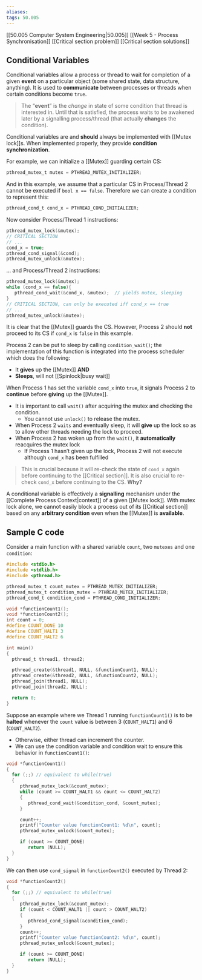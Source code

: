 ```yaml
---
aliases: 
tags: 50.005
---
```

[[50.005 Computer System Engineering|50.005]]
[[Week 5 - Process Synchronisation]]
[[Critical section problem]]
[[Critical section solutions]]

## Conditional Variables
Conditional variables allow a process or thread to wait for completion of a given **event** on a particular object (some shared state, data structure, anything). It is used to **communicate** between processes or threads when certain conditions become `true`.

> The “**event**” is the _change_ in state of some condition that thread is interested in. Until that is satisfied, the process waits to be awakened later by a signalling process/thread (that actually **changes** the condition).

Conditional variables are and **should** always be implemented with [[Mutex lock]]s. When implemented properly, they provide **condition synchronization**.

For example, we can initialize a [[Mutex]] guarding certain CS:

```c
pthread_mutex_t mutex = PTHREAD_MUTEX_INITIALIZER;
```

And in this example, we assume that a particular CS in Process/Thread 2 cannot be executed if `bool x == false`. Therefore we can create a condition to represent this:

```c
pthread_cond_t cond_x = PTHREAD_COND_INITIALIZER;
```

Now consider Process/Thread 1 instructions:

```c
pthread_mutex_lock(&mutex);
// CRITICAL SECTION
// ...
cond_x = true;
pthread_cond_signal(&cond);
pthread_mutex_unlock(&mutex);
```

… and Process/Thread 2 instructions:

```c
pthread_mutex_lock(&mutex);
while (cond_x == false){
   pthread_cond_wait(&cond_x, &mutex);  // yields mutex, sleeping
}
// CRITICAL SECTION, can only be executed iff cond_x == true
// ...
pthread_mutex_unlock(&mutex);
```

It is clear that the [[Mutex]] guards the CS. However, Process 2 should **not** proceed to its CS if `cond_x` is `false` in this example.

Process 2 can be put to sleep by calling `condition_wait()`; the implementation of this function is integrated into the process scheduler which does the following:

-   It **gives** up the [[Mutex]] **AND**
-   **Sleeps**, will not [[Spinlock|busy wait]]

When Process 1 has set the variable `cond_x` into `true`, it signals Process 2 to **continue** before **giving** up the [[Mutex]].

-   It is important to call `wait()` after acquiring the mutex and checking the condition.
    -   You cannot use `unlock()` to release the mutex.
-   When Process 2 `waits` and eventually sleep, it will **give** up the lock so as to allow other threads needing the lock to proceed.
-   When Process 2 has woken up from the `wait()`, it **automatically** reacquires the mutex lock
    -   If Process 1 hasn’t given up the lock, Process 2 will not execute although `cond_x` has been fulfilled

> This is crucial because it will re-check the state of `cond_x` again before continuing to the [[Critical section]]. It is also crucial to re-check `cond_x` before continuing to the CS. **Why?**


A conditional variable is effectively a **signalling** mechanism under the [[Complete Process Context|context]] of a given [[Mutex lock]]. With mutex lock alone, we cannot easily block a process out of its [[Critical section]] based on any **arbitrary condition** even when the [[Mutex]] is **available**.

## Sample C code
Consider a main function with a shared variable `count`, two `mutexes` and one `condition`:

```c
#include <stdio.h>
#include <stdlib.h>
#include <pthread.h>

pthread_mutex_t count_mutex = PTHREAD_MUTEX_INITIALIZER;
pthread_mutex_t condition_mutex = PTHREAD_MUTEX_INITIALIZER;
pthread_cond_t condition_cond = PTHREAD_COND_INITIALIZER;

void *functionCount1();
void *functionCount2();
int count = 0;
#define COUNT_DONE 10
#define COUNT_HALT1 3
#define COUNT_HALT2 6

int main()
{
  pthread_t thread1, thread2;

  pthread_create(&thread1, NULL, &functionCount1, NULL);
  pthread_create(&thread2, NULL, &functionCount2, NULL);
  pthread_join(thread1, NULL);
  pthread_join(thread2, NULL);

  return 0;
}
```

Suppose an example where we Thread 1 running `functionCount1()` is to be **halted** whenever the `count` value is between 3 (`COUNT_HALT1`) and 6 (`COUNT_HALT2`).

-   Otherwise, either thread can increment the counter.
-   We can use the condition variable and condition wait to ensure this behavior in `functionCount1()`:

```c
void *functionCount1()
{
  for (;;) // equivalent to while(true)
  {
     pthread_mutex_lock(&count_mutex);
     while (count >= COUNT_HALT1 && count <= COUNT_HALT2)
     {
        pthread_cond_wait(&condition_cond, &count_mutex);
     }

     count++;
     printf("Counter value functionCount1: %d\n", count);
     pthread_mutex_unlock(&count_mutex);

     if (count >= COUNT_DONE)
        return (NULL);
  }
}
```

We can then use `cond_signal` in `functionCount2()` executed by Thread 2:

```c
void *functionCount2()
{
  for (;;) // equivalent to while(true)
  {
     pthread_mutex_lock(&count_mutex);
     if (count < COUNT_HALT1 || count > COUNT_HALT2)
     {
        pthread_cond_signal(&condition_cond);
     }
     count++;
     printf("Counter value functionCount2: %d\n", count);
     pthread_mutex_unlock(&count_mutex);

     if (count >= COUNT_DONE)
        return (NULL);
  }
}
```